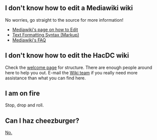 ## I don't know how to edit a Mediawiki wiki

No worries, go straight to the source for more information!

-   [ Mediawiki's page on how to
    Edit](mediawikiwiki:Help:Editing_pages)
-   [ Text Formatting Syntax
    (Markup)](mediawikiwiki:Help:Formatting)
-   [ Mediawiki's FAQ](mediawikiwiki:Manual:FAQ)

## I don't know how to edit the HacDC wiki

Check the [ welcome page](Welcome_to_the_HacDC_Wiki) for
structure. There are enough people around here to help you out. E-mail
the [Wiki team](mailto:wiki@hacdc.org) if you really need more
assistance than what you can find here.

## I am on fire

Stop, drop and roll.

## Can I haz cheezburger?

[No.](http://www.youtube.com/watch?v=oHg5SJYRHA0)
